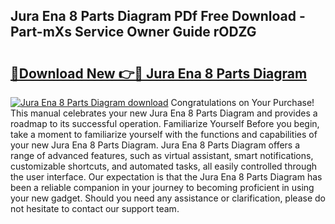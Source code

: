 ## Jura Ena 8 Parts Diagram PDf Free Download - Part-mXs Service Owner Guide rODZG

# <h2><a href="http://dfpnnj.blite.top/?on=Jura+Ena+8+Parts+Diagram">🔗Download New 👉🔴 Jura Ena 8 Parts Diagram</a></h2>

[![Jura Ena 8 Parts Diagram download](https://i.imgur.com/lujVjoI.png)](http://dfpnnj.blite.top/?on=Jura+Ena+8+Parts+Diagram)
Congratulations on Your Purchase! This manual celebrates your new Jura Ena 8 Parts Diagram and provides a roadmap to its successful operation. Familiarize Yourself Before you begin, take a moment to familiarize yourself with the functions and capabilities of your new Jura Ena 8 Parts Diagram. Jura Ena 8 Parts Diagram offers a range of advanced features, such as virtual assistant, smart notifications, customizable shortcuts, and automated tasks, all easily controlled through the user interface. Our expectation is that the Jura Ena 8 Parts Diagram has been a reliable companion in your journey to becoming proficient in using your new gadget. Should you need any assistance or clarification, please do not hesitate to contact our support team.
